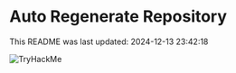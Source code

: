 # Auto Regenerate Repository

This README was last updated: 2024-12-13 23:42:18

 ![TryHackMe](https://tryhackme.com/badge/533634)
